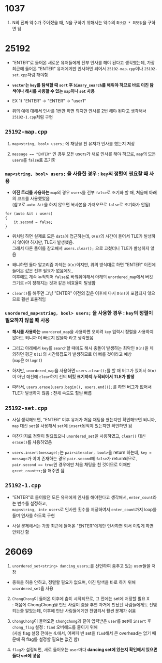 # 1037

1. N의 진짜 약수가 주어졌을 때, N을 구하기 위해서는 약수의 `최솟값 * 최댓값`을 구하면 됨

# 25192

- "ENTER"로 들어온 새로운 유저들에게 전부 인사를 해야 된다고 생각했는데, 가장 최근에 들어온 "ENTER" 유저에게만 인사하면 되어서 `25192-map.cpp`이나 `25192-set.cpp`처럼 해야함

- **`vector`는 `key`를 탐색할 때 `sort` 후 `binary_search`를 해줘야 하므로 바로 이진 탐색이나 해시를 사용할 수 있는 `map`이나 `set` 사용**

- EX 1) "ENTER" -> "ENTER" -> "user1"

- 위의 예에 대해서 인사를 1번만 하면 되지만 인사를 2번 해야 된다고 생각해서 `25192-1.cpp`처럼 구현

## `25192-map.cpp`

1. `map<string, bool> users;` 에 채팅을 친 유저가 인사를 했는지 저장

2. `message == "ENTER"` 인 경우 모든 users가 새로 인사를 해야 하므로, `map`의 모든 `users`를 `false`로 초기화

### `map<string, bool> users;` 을 사용한 경우 : `key`의 정렬이 필요할 때 사용

- **이진 트리를 사용하는** `map`의 경우 `users`를 전부 `false`로 초기화 할 때, 처음에 아래의 코드를 사용했었음\
(참고로 `auto &it`을 하지 않으면 복사본을 가져오므로 `false`로 초기화가 안됨)

```
for (auto &it : users)
{
    it.second = false;
}
```

- 위처럼 하면 실제로 모든 `data`에 접근하는데, `O(n)`의 시간이 들어서 TLE가 발생하지 않아야 하지만, TLE가 발생했음.\
그래서 다른 풀이를 참고해서 `users.clear();` 으로 고쳤더니 TLE가 발생하지 않음

- 왜냐하면 둘다 알고리즘 자체는 `O(n)`이지만, 위의 방식대로 하면 "ENTER" 이전에 들어온 값은 전부 필요가 없음에도,\
이후에도 계속 누적되어 `false`로 바꿔줘야해서 아래의 `unordered_map`에서 버킷 크기로 `n`이 정해지는 것과 같은 비효율이 발생함

- `clear()`를 해주면 그냥 "ENTER" 이전의 값은 이후에 다시 `O(n)`에 포함되지 않으므로 훨씬 효율적임

### `unordered_map<string, bool> users;` 을 사용한 경우 : `key`의 정렬이 필요하지 않을 때 사용

- **해시를 사용하는** `unordered_map`을 사용하면 오히려 `key` 입력시 정렬을 사용하지 않아도 되니까 더 빠르지 않을까 라고 생각했음

- 그리고 아래에서 `key`를 `search`할 때에도 해시 충돌이 발생하는 최악인 `O(n)`을 제외하면 평균 `O(1)`의 시간복잡도가 발생하므로 더 빠를 것이라고 예상\
(`map`은 `O(logn)`)

- 하지만, `unordered_map`을 사용하면 `users.clear();`를 할 때 버그가 있어서 `O(n)`이 아닌 예전에 `clear`하기 전의 **버킷 크기까지 누적되어서 TLE가 발생**

- 따라서, `users.erase(users.begin(), users.end());`를 하면 버그가 없어서 TLE가 발생하지 않음 : 전체 속도도 훨씬 빠름

## `25192-set.cpp`

- 사실 생각해보면, "ENTER" 이후 유저가 처음 채팅을 쳤는지만 확인해보면 되니까, `map` 대신 `set`을 사용해서 `set`에 `insert`된적이 있는지만 확인하면 돰

- 마찬가지로 정렬이 필요없으니 `unordered_set`을 사용하였고, `clear()` 대신 `erase()`를 사용하였음

- `users.insert(message);`는 `pair<iterator, bool>`을 return 하는데, `key = message`가 이미 존재하는 경우 `pair.second`에 `false`가 return되므로,\
`pair.second == true`인 경우에만 처음 채팅을 친 것이므로 이때만 `greet_count++;`을 해주면 됨

## `25192-1.cpp`

- "ENTER"로 들어왔던 모든 유저에게 인사를 해야한다고 생각해서, `enter_count`라는 변수를 설정하고,\
`map<string, int> users`로 인사한 횟수를 저장하여서 `enter_count`까지 loop를 돌며 인사를 하도록 구현

- 사실 문제에서는 가장 최근에 들어온 "ENTER"에게만 인사하면 되서 이렇게 하면 안되긴 함

# 26069

1. `unordered_set<string> dancing_users;`를 선언하여 춤추고 있는 user들을 저장

- 중복을 허용 안하고, 정렬할 필요가 없으며, 이진 탐색을 바로 하기 위해 `unordered_set`을 사용

2. `ChongChong`이 들어온 이후에 춤이 시작되므로, 그 전에는 set에 저장할 필요 X\
: 처음에 ChongChong을 만난 사람이 춤을 추면 과거에 만났던 사람들에게도 전염되는줄 알았는데, 이후에 만난 사람들에게만 전염되서 훨씬 문제가 쉬움

3. `ChongChong`이 들어오면 `ChongChong`과 같이 입력받은 `user`를 set에 `insert` 후 `chong_flag` 설정 : `find` 오버헤드를 줄이기 위해\
(사실 flag 설정 전에는 4.에서, 어쩌피 빈 set을 `find`해서 큰 overhead는 없기 때문에 꼭 flag를 설정할 필요는 없긴 함)

4. `flag`가 설정되면, 새로 들어오는 `user`마다 **dancing set에 있는지 확인해서 있으면 둘다 set에 넣음**